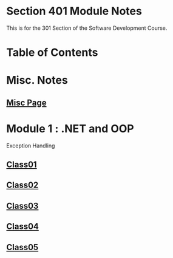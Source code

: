 # Section 401 Module Notes

This is for the 301 Section of the Software Development Course.

# **Table of Contents**

# Misc. Notes

## [Misc Page](https://connerkt.github.io/Reading-Notes/401/Misc)

# Module 1 : .NET and OOP

Exception Handling

## [Class01](https://connerkt.github.io/Reading-Notes/401/Class01)

## [Class02](https://connerkt.github.io/Reading-Notes/401/Class02)

## [Class03](https://connerkt.github.io/Reading-Notes/401/Class03)

## [Class04](https://connerkt.github.io/Reading-Notes/401/Class04)

## [Class05](https://connerkt.github.io/Reading-Notes/401/Class05)




